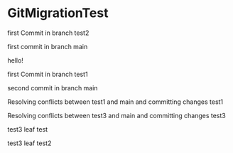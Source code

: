 # GitMigrationTest


first Commit in branch test2


first commit in branch main

hello!


first Commit in branch test1 

second commit in branch main

Resolving conflicts between test1 and main and committing changes  test1

Resolving conflicts between test3 and main and committing changes  test3


test3 leaf test

test3 leaf test2